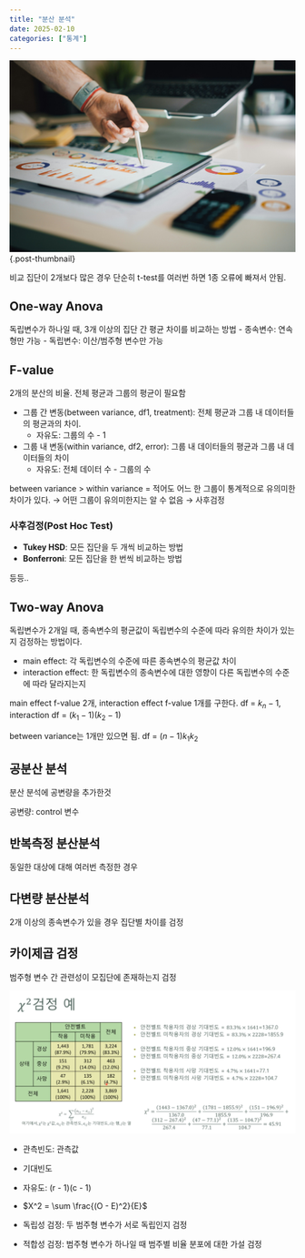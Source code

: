 ```yaml
---
title: "분산 분석"
date: 2025-02-10
categories: ["통계"]
---
```


![](/img/stat-thumb.jpg){.post-thumbnail}

비교 집단이 2개보다 많은 경우 단순히 t-test를 여러번 하면 1종 오류에 빠져서 안됨.

## One-way Anova

독립변수가 하나일 때, 3개 이상의 집단 간 평균 차이를 비교하는 방법
    - 종속변수: 연속형만 가능
    - 독립변수: 이산/범주형 변수만 가능

## F-value

2개의 분산의 비율. 전체 평균과 그룹의 평균이 필요함

- 그룹 간 변동(between variance, df1, treatment): 전체 평균과 그룹 내 데이터들의 평균과의 차이.
    - 자유도: 그룹의 수 - 1
- 그룹 내 변동(within variance, df2, error): 그룹 내 데이터들의 평균과 그룹 내 데이터들의 차이
    - 자유도: 전체 데이터 수 - 그룹의 수

between variance > within variance = 적어도 어느 한 그룹이 통계적으로 유의미한 차이가 있다.
→ 어떤 그룹이 유의미한지는 알 수 없음 → 사후검정

### 사후검정(Post Hoc Test)

- **Tukey HSD**: 모든 집단을 두 개씩 비교하는 방법
- **Bonferroni**: 모든 집단을 한 번씩 비교하는 방법

등등..

## Two-way Anova

독립변수가 2개일 때, 종속변수의 평균값이 독립변수의 수준에 따라 유의한 차이가 있는지 검정하는 방법이다.

- main effect: 각 독립변수의 수준에 따른 종속변수의 평균값 차이
- interaction effect: 한 독립변수의 종속변수에 대한 영향이 다른 독립변수의 수준에 따라 달라지는지

main effect f-value 2개, interaction effect f-value 1개를 구한다. df = $k_n - 1$, interaction df = $(k_1 - 1)(k_2 - 1)$

between variance는 1개만 있으면 됨. df = $(n-1)k_1k_2$


## 공분산 분석

분산 분석에 공변량을 추가한것

공변량: control 변수

## 반복측정 분산분석

동일한 대상에 대해 여러번 측정한 경우

## 다변량 분산분석

2개 이상의 종속변수가 있을 경우 집단별 차이를 검정

## 카이제곱 검정

범주형 변수 간 관련성이 모집단에 존재하는지 검정

![](img/2025-02-15-13-03-09.png)

- 관측빈도: 관측값
- 기대빈도
- 자유도: (r - 1)(c - 1)
- $X^2 = \sum \frac{(O - E)^2}{E}$


- 독립성 검정: 두 범주형 변수가 서로 독립인지 검정
- 적합성 검정: 범주형 변수가 하나일 때 범주별 비율 분포에 대한 가설 검정
